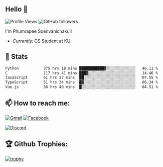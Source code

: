 
<h2>Hello 👋</h2> 

![Profile Views](https://komarev.com/ghpvc/?username=Homiez09&label=Profile%20views&color=0e75b6&style=flat)
![GitHub followers](https://img.shields.io/github/followers/HomieZ09.svg?style=social&label=Follow)


I'm Phumrapee Soenvanichakul!

- <i>Currently:</i> CS Student at KU.

<h2>👀 Stats</h2>

<!--START_SECTION:waka-->

```txt
Python           375 hrs 18 mins ███████████▓░░░░░░░░░░░░░   46.11 %
C                117 hrs 41 mins ███▓░░░░░░░░░░░░░░░░░░░░░   14.46 %
JavaScript       61 hrs 27 mins  ██░░░░░░░░░░░░░░░░░░░░░░░   07.55 %
TypeScript       51 hrs 34 mins  █▓░░░░░░░░░░░░░░░░░░░░░░░   06.34 %
Vue.js           36 hrs 40 mins  █░░░░░░░░░░░░░░░░░░░░░░░░   04.51 %
```

<!--END_SECTION:waka-->

<h2>📫 How to reach me:</h2>

<a href="mailto:phumrapeesoen1@gmail.com">![Gmail](https://img.shields.io/badge/Gmail-D14836?style=for-the-badge&logo=gmail&logoColor=white)</a> 
<a href="https://web.facebook.com/phumrapee.soenvanichakul.3/">![Facebook](https://img.shields.io/badge/Facebook-4267B2?style=for-the-badge&logo=facebook&logoColor=white)</a>

<a href="https://discord.gg/EWnAEUtFVm">![Discord](https://discord.c99.nl/widget/theme-1/297740667784921089.png)</a> 

<h2>🏆 Github Trophies:</h2>

[![trophy](https://github-profile-trophy.vercel.app/?username=Homiez09&theme=discord&row=1)](https://github.com/ryo-ma/github-profile-trophy)
